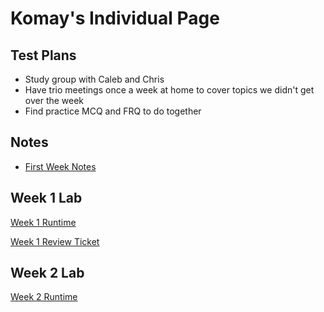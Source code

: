 # Komay's Individual Page
## Test Plans
- Study group with Caleb and Chris
- Have trio meetings once a week at home to cover topics we didn't get over the week
- Find practice MCQ and FRQ to do together

## Notes
- [First Week Notes](https://zenxha.github.io/komay-tri3/)

## Week 1 Lab

[Week 1 Runtime](https://replit.com/@piptea/pagesjava?embed=true)

[Week 1 Review Ticket](https://github.com/zenxha/komay-tri3/issues/1)

## Week 2 Lab

[Week 2 Runtime](https://www.youtube.com/watch?v=dQw4w9WgXcQ)

